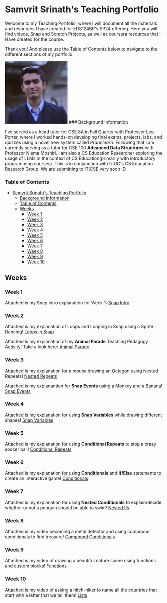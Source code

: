 # Samvrit Srinath's Teaching Portfolio

Welcome to my Teaching Portfolio, where I will document all the materials and resources I have created for EDS124BR's SP24 offering. Here you will find videos, Snap and Scratch Projects, as well as coursera resources that I Have created for the course.

Thank you! And please use the Table of Contents below to navigate to the different sections of my portfolio.

<img src = "Images/Samvrit-S.jpeg" width ="200">
### Background Information

I've served as a head tutor for CSE 8A in Fall Quarter with Professor Leo Porter, where I worked hands-on developing final exams, projects, labs, and quizzes using a novel new system called _Prarielearn_. Following that I am currently serving as a tutor for CSE 100 **Advanced Data Structures** with Professor Niema Moshiri. I am also a CS Education Researcher exploring the usage of LLMs in the context of CS Education(primarily with introductory programming courses). This is in conjunction with UIUC's CS Education Research Group. We are submitting to ITICSE very soon :D.

### Table of Contents

- [Samvrit Srinath's Teaching Portfolio](#samvrit-srinaths-teaching-portfolio)
    - [Background Information](#background-information)
    - [Table of Contents](#table-of-contents)
  - [Weeks](#weeks)
    - [Week 1](#week-1)
    - [Week 2](#week-2)
    - [Week 3](#week-3)
    - [Week 4](#week-4)
    - [Week 5](#week-5)
    - [Week 6](#week-6)
    - [Week 7](#week-7)
    - [Week 8](#week-8)
    - [Week 9](#week-9)
    - [Week 10](#week-10)

## Weeks

### Week 1

Attached is my Snap intro explanation for Week 1: [Snap Intro](https://youtu.be/rsM0dhbh7e8)

### Week 2

Attached is my explanation of Loops and Looping in Snap using a Sprite Dancing! [Loops in Snap](https://youtu.be/7f0KluRjZ0w)

Attached is my explanation of my **Animal Parade** Teaching Pedagogy Activity! Take a look here: [Animal Parade](https://youtu.be/kKsHthRLNEc)

### Week 3

Attached is my explanation for a _mouse_ drawing an Octagon using Nested Repeats! [Nested Repeats](https://youtu.be/Y8FAG38Y9Dc)

Attached is my explanantion for **Snap Events** using a Monkey and a Banana! [Snap Events](https://youtu.be/85s0FLSvGzY)

### Week 4

Attached is my explanation for using **Snap Variables** while drawing different shapes! [Snap Variables](https://youtu.be/0lUoDQ_KiD4)

### Week 5

Attached is my explanation for using **Conditional Repeats** to stop a crazy soccer ball! [Conditional Repeats](https://youtu.be/45hvXIPObw4)

### Week 6

Attached is my explanation for using **Conditionals** and **If/Else** statements to create an interactive game! [Conditionals](https://youtu.be/jP3b77MFJyY)
### Week 7
Attached is my explanation for using **Nested Conditionals** to explain/decide whether or not a penguin should be able to swim! [Nested Ifs](https://youtu.be/9pFG-i6YWKI)
### Week 8
Attached is my video becoming a metal detector and using compound conditionals to find treasure! [Compound Conditionals](https://youtu.be/sqBOcfBj_eQ)
### Week 9
Attached is my video of drawing a beautiful nature scene using functions and custom blocks! [Functions](https://youtu.be/XDBDW0hAZvw)
### Week 10
Attached is my video of asking a hitch-hiker to name all the countries that start with a letter that we tell them! [Lists](https://youtu.be/03wu8n2lDh0)